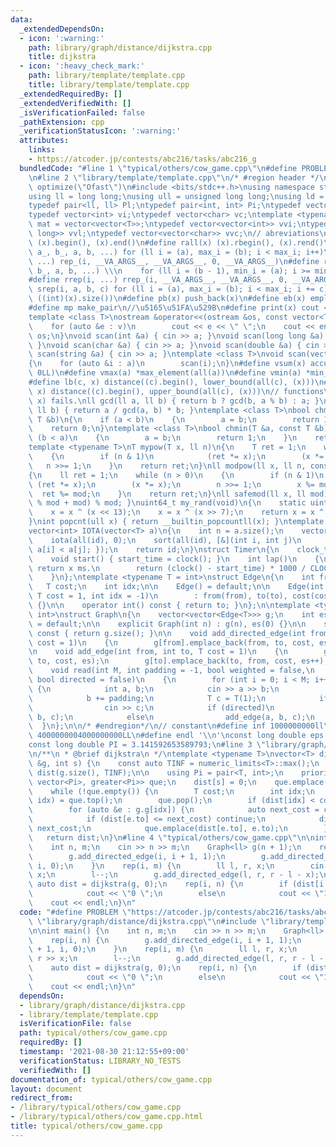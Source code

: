 ```yaml
---
data:
  _extendedDependsOn:
  - icon: ':warning:'
    path: library/graph/distance/dijkstra.cpp
    title: dijkstra
  - icon: ':heavy_check_mark:'
    path: library/template/template.cpp
    title: library/template/template.cpp
  _extendedRequiredBy: []
  _extendedVerifiedWith: []
  _isVerificationFailed: false
  _pathExtension: cpp
  _verificationStatusIcon: ':warning:'
  attributes:
    links:
    - https://atcoder.jp/contests/abc216/tasks/abc216_g
  bundledCode: "#line 1 \"typical/others/cow_game.cpp\"\n#define PROBLEM \"https://atcoder.jp/contests/abc216/tasks/abc216_g\"\
    \n#line 2 \"library/template/template.cpp\"\n/* #region header */\n#pragma GCC\
    \ optimize(\"Ofast\")\n#include <bits/stdc++.h>\nusing namespace std;\n// types\n\
    using ll = long long;\nusing ull = unsigned long long;\nusing ld = long double;\n\
    typedef pair<ll, ll> Pl;\ntypedef pair<int, int> Pi;\ntypedef vector<ll> vl;\n\
    typedef vector<int> vi;\ntypedef vector<char> vc;\ntemplate <typename T>\nusing\
    \ mat = vector<vector<T>>;\ntypedef vector<vector<int>> vvi;\ntypedef vector<vector<long\
    \ long>> vvl;\ntypedef vector<vector<char>> vvc;\n// abreviations\n#define all(x)\
    \ (x).begin(), (x).end()\n#define rall(x) (x).rbegin(), (x).rend()\n#define rep_(i,\
    \ a_, b_, a, b, ...) for (ll i = (a), max_i = (b); i < max_i; i++)\n#define rep(i,\
    \ ...) rep_(i, __VA_ARGS__, __VA_ARGS__, 0, __VA_ARGS__)\n#define rrep_(i, a_,\
    \ b_, a, b, ...) \\\n    for (ll i = (b - 1), min_i = (a); i >= min_i; i--)\n\
    #define rrep(i, ...) rrep_(i, __VA_ARGS__, __VA_ARGS__, 0, __VA_ARGS__)\n#define\
    \ srep(i, a, b, c) for (ll i = (a), max_i = (b); i < max_i; i += c)\n#define SZ(x)\
    \ ((int)(x).size())\n#define pb(x) push_back(x)\n#define eb(x) emplace_back(x)\n\
    #define mp make_pair\n//\u5165\u51FA\u529B\n#define print(x) cout << x << endl\n\
    template <class T>\nostream &operator<<(ostream &os, const vector<T> &v)\n{\n\
    \    for (auto &e : v)\n        cout << e << \" \";\n    cout << endl;\n    return\
    \ os;\n}\nvoid scan(int &a) { cin >> a; }\nvoid scan(long long &a) { cin >> a;\
    \ }\nvoid scan(char &a) { cin >> a; }\nvoid scan(double &a) { cin >> a; }\nvoid\
    \ scan(string &a) { cin >> a; }\ntemplate <class T>\nvoid scan(vector<T> &a)\n\
    {\n    for (auto &i : a)\n        scan(i);\n}\n#define vsum(x) accumulate(all(x),\
    \ 0LL)\n#define vmax(a) *max_element(all(a))\n#define vmin(a) *min_element(all(a))\n\
    #define lb(c, x) distance((c).begin(), lower_bound(all(c), (x)))\n#define ub(c,\
    \ x) distance((c).begin(), upper_bound(all(c), (x)))\n// functions\n// gcd(0,\
    \ x) fails.\nll gcd(ll a, ll b) { return b ? gcd(b, a % b) : a; }\nll lcm(ll a,\
    \ ll b) { return a / gcd(a, b) * b; }\ntemplate <class T>\nbool chmax(T &a, const\
    \ T &b)\n{\n    if (a < b)\n    {\n        a = b;\n        return 1;\n    }\n\
    \    return 0;\n}\ntemplate <class T>\nbool chmin(T &a, const T &b)\n{\n    if\
    \ (b < a)\n    {\n        a = b;\n        return 1;\n    }\n    return 0;\n}\n\
    template <typename T>\nT mypow(T x, ll n)\n{\n    T ret = 1;\n    while (n > 0)\n\
    \    {\n        if (n & 1)\n            (ret *= x);\n        (x *= x);\n     \
    \   n >>= 1;\n    }\n    return ret;\n}\nll modpow(ll x, ll n, const ll mod)\n\
    {\n    ll ret = 1;\n    while (n > 0)\n    {\n        if (n & 1)\n           \
    \ (ret *= x);\n        (x *= x);\n        n >>= 1;\n        x %= mod;\n      \
    \  ret %= mod;\n    }\n    return ret;\n}\nll safemod(ll x, ll mod) { return (x\
    \ % mod + mod) % mod; }\nuint64_t my_rand(void)\n{\n    static uint64_t x = 88172645463325252ULL;\n\
    \    x = x ^ (x << 13);\n    x = x ^ (x >> 7);\n    return x = x ^ (x << 17);\n\
    }\nint popcnt(ull x) { return __builtin_popcountll(x); }\ntemplate <typename T>\n\
    vector<int> IOTA(vector<T> a)\n{\n    int n = a.size();\n    vector<int> id(n);\n\
    \    iota(all(id), 0);\n    sort(all(id), [&](int i, int j)\n         { return\
    \ a[i] < a[j]; });\n    return id;\n}\nstruct Timer\n{\n    clock_t start_time;\n\
    \    void start() { start_time = clock(); }\n    int lap()\n    {\n        //\
    \ return x ms.\n        return (clock() - start_time) * 1000 / CLOCKS_PER_SEC;\n\
    \    }\n};\ntemplate <typename T = int>\nstruct Edge\n{\n    int from, to;\n \
    \   T cost;\n    int idx;\n\n    Edge() = default;\n\n    Edge(int from, int to,\
    \ T cost = 1, int idx = -1)\n        : from(from), to(to), cost(cost), idx(idx)\
    \ {}\n\n    operator int() const { return to; }\n};\n\ntemplate <typename T =\
    \ int>\nstruct Graph\n{\n    vector<vector<Edge<T>>> g;\n    int es;\n\n    Graph()\
    \ = default;\n\n    explicit Graph(int n) : g(n), es(0) {}\n\n    size_t size()\
    \ const { return g.size(); }\n\n    void add_directed_edge(int from, int to, T\
    \ cost = 1)\n    {\n        g[from].emplace_back(from, to, cost, es++);\n    }\n\
    \n    void add_edge(int from, int to, T cost = 1)\n    {\n        g[from].emplace_back(from,\
    \ to, cost, es);\n        g[to].emplace_back(to, from, cost, es++);\n    }\n\n\
    \    void read(int M, int padding = -1, bool weighted = false,\n             \
    \ bool directed = false)\n    {\n        for (int i = 0; i < M; i++)\n       \
    \ {\n            int a, b;\n            cin >> a >> b;\n            a += padding;\n\
    \            b += padding;\n            T c = T(1);\n            if (weighted)\n\
    \                cin >> c;\n            if (directed)\n                add_directed_edge(a,\
    \ b, c);\n            else\n                add_edge(a, b, c);\n        }\n  \
    \  }\n};\n\n/* #endregion*/\n// constant\n#define inf 1000000000ll\n#define INF\
    \ 4000000004000000000LL\n#define endl '\\n'\nconst long double eps = 0.000000000000001;\n\
    const long double PI = 3.141592653589793;\n#line 3 \"library/graph/distance/dijkstra.cpp\"\
    \n/**\n * @brief dijkstra\n */\ntemplate <typename T>\nvector<T> dijkstra(Graph<T>\
    \ &g, int s) {\n    const auto TINF = numeric_limits<T>::max();\n    vector<T>\
    \ dist(g.size(), TINF);\n\n    using Pi = pair<T, int>;\n    priority_queue<Pi,\
    \ vector<Pi>, greater<Pi>> que;\n    dist[s] = 0;\n    que.emplace(dist[s], s);\n\
    \    while (!que.empty()) {\n        T cost;\n        int idx;\n        tie(cost,\
    \ idx) = que.top();\n        que.pop();\n        if (dist[idx] < cost) continue;\n\
    \        for (auto &e : g.g[idx]) {\n            auto next_cost = cost + e.cost;\n\
    \            if (dist[e.to] <= next_cost) continue;\n            dist[e.to] =\
    \ next_cost;\n            que.emplace(dist[e.to], e.to);\n        }\n    }\n \
    \   return dist;\n}\n#line 4 \"typical/others/cow_game.cpp\"\n\nint main() {\n\
    \    int n, m;\n    cin >> n >> m;\n    Graph<ll> g(n + 1);\n    rep(i, n) {\n\
    \        g.add_directed_edge(i, i + 1, 1);\n        g.add_directed_edge(i + 1,\
    \ i, 0);\n    }\n    rep(i, m) {\n        ll l, r, x;\n        cin >> l >> r >>\
    \ x;\n        l--;\n        g.add_directed_edge(l, r, r - l - x);\n    }\n   \
    \ auto dist = dijkstra(g, 0);\n    rep(i, n) {\n        if (dist[i + 1] - dist[i])\n\
    \            cout << \"0 \";\n        else\n            cout << \"1 \";\n    }\n\
    \    cout << endl;\n}\n"
  code: "#define PROBLEM \"https://atcoder.jp/contests/abc216/tasks/abc216_g\"\n#include\
    \ \"library/graph/distance/dijkstra.cpp\"\n#include \"library/template/template.cpp\"\
    \n\nint main() {\n    int n, m;\n    cin >> n >> m;\n    Graph<ll> g(n + 1);\n\
    \    rep(i, n) {\n        g.add_directed_edge(i, i + 1, 1);\n        g.add_directed_edge(i\
    \ + 1, i, 0);\n    }\n    rep(i, m) {\n        ll l, r, x;\n        cin >> l >>\
    \ r >> x;\n        l--;\n        g.add_directed_edge(l, r, r - l - x);\n    }\n\
    \    auto dist = dijkstra(g, 0);\n    rep(i, n) {\n        if (dist[i + 1] - dist[i])\n\
    \            cout << \"0 \";\n        else\n            cout << \"1 \";\n    }\n\
    \    cout << endl;\n}\n"
  dependsOn:
  - library/graph/distance/dijkstra.cpp
  - library/template/template.cpp
  isVerificationFile: false
  path: typical/others/cow_game.cpp
  requiredBy: []
  timestamp: '2021-08-30 21:12:55+09:00'
  verificationStatus: LIBRARY_NO_TESTS
  verifiedWith: []
documentation_of: typical/others/cow_game.cpp
layout: document
redirect_from:
- /library/typical/others/cow_game.cpp
- /library/typical/others/cow_game.cpp.html
title: typical/others/cow_game.cpp
---
```

